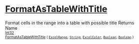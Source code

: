 # [FormatAsTableWithTitle](./ExcelHelper-100663990.md)

Format cells in the range into a table with possible title
Returns<img width=500/>Name
<br>
<sub>[Int32](https://docs.microsoft.com/en-us/dotnet/api/System.Int32)</sub><img width=500/><sub>[FormatAsTableWithTitle](./ExcelHelper-100663990.md) ( [`ExcelRange`](./ExcelHelper-100663990.md), [`String`](https://docs.microsoft.com/en-us/dotnet/api/System.String), [`ExcelColor`](./../Excel/ExcelColor.md), [`Boolean`](https://docs.microsoft.com/en-us/dotnet/api/System.Boolean), [`Boolean`](https://docs.microsoft.com/en-us/dotnet/api/System.Boolean) )</sub><br>


